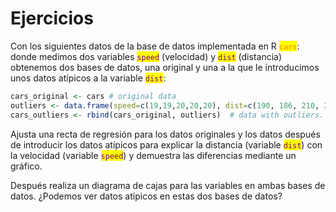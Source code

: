# Ejercicios

Con los siguientes datos de la base de datos implementada en R <mark style="color:orange;">**`cars`**</mark>: donde medimos dos variables <mark style="color:purple;">`speed`</mark> (velocidad) y <mark style="color:purple;">`dist`</mark> (distancia) obtenemos dos bases de datos, una original y una a la que le introducimos unos datos atípicos a la variable <mark style="color:purple;">`dist`</mark>:

```r
cars_original <- cars # original data
outliers <- data.frame(speed=c(19,19,20,20,20), dist=c(190, 186, 210, 220, 218))  # introduce outliers.
cars_outliers <- rbind(cars_original, outliers)  # data with outliers.
```

Ajusta una recta de regresión para los datos originales y los datos después de introducir los datos atípicos para explicar la distancia (variable <mark style="color:purple;">`dist`</mark>) con la velocidad (variable <mark style="color:purple;">`speed`</mark>) y demuestra las diferencias mediante un gráfico.&#x20;

Después realiza un diagrama de cajas para las variables en ambas bases de datos. ¿Podemos ver datos atípicos en estas dos bases de datos?

